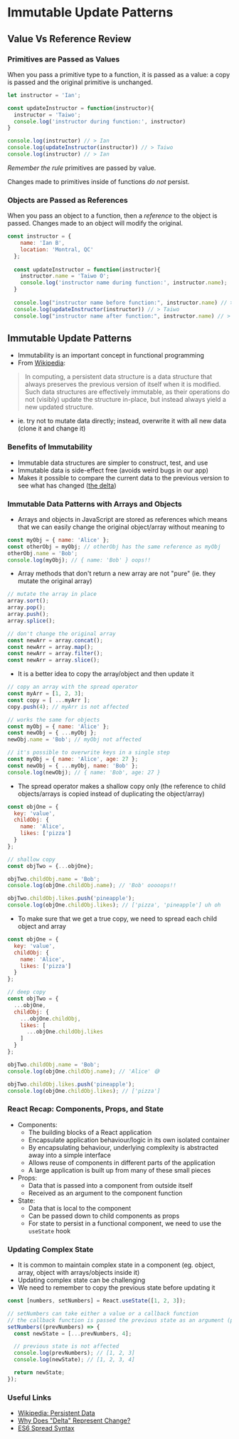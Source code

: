 # Immutable Update Patterns

## Value Vs Reference Review

### Primitives are Passed as Values
When you pass a primitive type to a function, it is passed as a value: a copy is passed and the original primitive is unchanged.

```js
let instructor = 'Ian';

const updateInstructor = function(instructor){
  instructor = 'Taiwo';
  console.log('instructor during function:', instructor)
}

console.log(instructor) // > Ian
console.log(updateInstructor(instructor)) // > Taiwo
console.log(instructor) // > Ian
```

*Remember the rule* primitives are passed by value.

Changes made to primitives inside of functions *do not* persist.


### Objects are Passed as References

When you pass an object to a function, then a _reference_ to the object is passed.  Changes made to an object will modify the original.

```js
const instructor = {
    name: 'Ian B',
    location: 'Montral, QC'
  };
  
  const updateInstructor = function(instructor){
    instructor.name = 'Taiwo O';
    console.log('instructor name during function:', instructor.name);
  }
  
  console.log("instructor name before function:", instructor.name) // > Ian
  console.log(updateInstructor(instructor)) // > Taiwo
  console.log("instructor name after function:", instructor.name) // > Taiwo
```
## Immutable Update Patterns
- Immutability is an important concept in functional programming
- From [Wikipedia](https://en.wikipedia.org/wiki/Persistent_data_structure):
> In computing, a persistent data structure is a data structure that always preserves the previous version of itself when it is modified. Such data structures are effectively immutable, as their operations do not (visibly) update the structure in-place, but instead always yield a new updated structure.
- ie. try not to mutate data directly; instead, overwrite it with all new data (clone it and change it)

### Benefits of Immutability
- Immutable data structures are simpler to construct, test, and use
- Immutable data is side-effect free (avoids weird bugs in our app)
- Makes it possible to compare the current data to the previous version to see what has changed ([the delta](https://hsm.stackexchange.com/questions/2254/why-was-delta-delta-chosen-to-represent-change-of-a-quantity))

### Immutable Data Patterns with Arrays and Objects
- Arrays and objects in JavaScript are stored as references which means that we can easily change the original object/array without meaning to

```js
const myObj = { name: 'Alice' };
const otherObj = myObj; // otherObj has the same reference as myObj
otherObj.name = 'Bob';
console.log(myObj); // { name: 'Bob' } oops!!
```

- Array methods that don't return a new array are not "pure" (ie. they mutate the original array)

```js
// mutate the array in place
array.sort();
array.pop();
array.push();
array.splice();

// don't change the original array
const newArr = array.concat();
const newArr = array.map();
const newArr = array.filter();
const newArr = array.slice();
```

- It is a better idea to copy the array/object and then update it

```js
// copy an array with the spread operator
const myArr = [1, 2, 3];
const copy = [ ...myArr ];
copy.push(4); // myArr is not affected

// works the same for objects
const myObj = { name: 'Alice' };
const newObj = { ...myObj };
newObj.name = 'Bob'; // myObj not affected

// it's possible to overwrite keys in a single step
const myObj = { name: 'Alice', age: 27 };
const newObj = { ...myObj, name: 'Bob' };
console.log(newObj); // { name: 'Bob', age: 27 }
```

- The spread operator makes a shallow copy only (the reference to child objects/arrays is copied instead of duplicating the object/array)

```js
const objOne = {
  key: 'value',
  childObj: {
    name: 'Alice',
    likes: ['pizza']
  }
};

// shallow copy
const objTwo = {...objOne};

objTwo.childObj.name = 'Bob';
console.log(objOne.childObj.name); // 'Bob' ooooops!!

objTwo.childObj.likes.push('pineapple');
console.log(objOne.childObj.likes); // ['pizza', 'pineapple'] uh oh
```

- To make sure that we get a true copy, we need to spread each child object and array

```js
const objOne = {
  key: 'value',
  childObj: {
    name: 'Alice',
    likes: ['pizza']
  }
};

// deep copy
const objTwo = { 
  ...objOne,
  childObj: {
    ...objOne.childObj,
    likes: [
      ...objOne.childObj.likes
    ]
  }
};

objTwo.childObj.name = 'Bob';
console.log(objOne.childObj.name); // 'Alice' 😅

objTwo.childObj.likes.push('pineapple');
console.log(objOne.childObj.likes); // ['pizza']
```


### React Recap: Components, Props, and State
- Components:
  - The building blocks of a React application
  - Encapsulate application behaviour/logic in its own isolated container
  - By encapsulating behaviour, underlying complexity is abstracted away into a simple interface
  - Allows reuse of components in different parts of the application
  - A large application is built up from many of these small pieces
- Props:
  - Data that is passed into a component from outside itself
  - Received as an argument to the component function
- State:
  - Data that is local to the component
  - Can be passed down to child components as props
  - For state to persist in a functional component, we need to use the `useState` hook


### Updating Complex State
- It is common to maintain complex state in a component (eg. object, array, object with arrays/objects inside it)
- Updating complex state can be challenging
- We need to remember to copy the previous state before updating it

```js
const [numbers, setNumbers] = React.useState([1, 2, 3]);

// setNumbers can take either a value or a callback function
// the callback function is passed the previous state as an argument (prevNumbers)
setNumbers((prevNumbers) => {
  const newState = [...prevNumbers, 4];

  // previous state is not affected
  console.log(prevNumbers); // [1, 2, 3]
  console.log(newState); // [1, 2, 3, 4]

  return newState;
});
```

### Useful Links
- [Wikipedia: Persistent Data](https://en.wikipedia.org/wiki/Persistent_data_structure)
- [Why Does "Delta" Represent Change?](https://hsm.stackexchange.com/questions/2254/why-was-delta-delta-chosen-to-represent-change-of-a-quantity)
- [ES6 Spread Syntax](https://developer.mozilla.org/en-US/docs/Web/JavaScript/Reference/Operators/Spread_syntax)